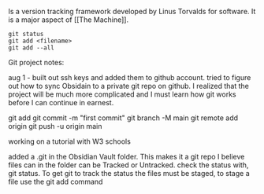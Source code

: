 Is a version tracking framework developed by Linus Torvalds for software. It is a major aspect of [[The Machine]].

```
git status
git add <filename>
git add --all
```


Git project notes:

aug 1 - 
built out ssh keys and added them to github account.
tried to figure out how to sync Obsidain to a private git repo on github. I realized that the project will be much more complicated and I must learn how git works before I can continue in earnest. 


git add
git commit -m "first commit"
git branch -M main
git remote add origin 
git push -u origin main

working on a tutorial with W3 schools

added a .git in the Obsidian Vault folder. This makes it a git repo I believe
files can in the folder can be Tracked or Untracked. check the status with, git status.
To get git to track the status the files must be staged, to stage a file use the git add command 

